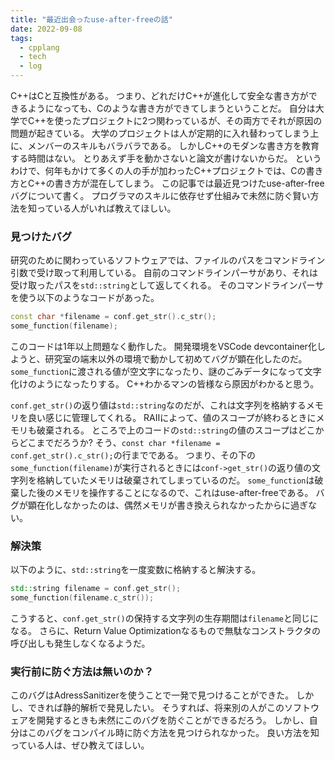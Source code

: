 ```yaml
---
title: "最近出会ったuse-after-freeの話"
date: 2022-09-08
tags:
  - cpplang
  - tech
  - log
---
```



<script src="https://cdnjs.cloudflare.com/ajax/libs/highlight.js/9.12.0/languages/cpp.min.js"></script>

C++はCと互換性がある。
つまり、どれだけC++が進化して安全な書き方ができるようになっても、Cのような書き方ができてしまうということだ。
自分は大学でC++を使ったプロジェクトに2つ関わっているが、その両方でそれが原因の問題が起きている。
大学のプロジェクトは人が定期的に入れ替わってしまう上に、メンバーのスキルもバラバラである。
しかしC++のモダンな書き方を教育する時間はない。
とりあえず手を動かさないと論文が書けないからだ。
というわけで、何年もかけて多くの人の手が加わったC++プロジェクトでは、Cの書き方とC++の書き方が混在してしまう。
この記事では最近見つけたuse-after-freeバグについて書く。
プログラマのスキルに依存せず仕組みで未然に防ぐ賢い方法を知っている人がいれば教えてほしい。

### 見つけたバグ

研究のために関わっているソフトウェアでは、ファイルのパスをコマンドライン引数で受け取って利用している。
自前のコマンドラインパーサがあり、それは受け取ったパスを`std::string`として返してくれる。
そのコマンドラインパーサを使う以下のようなコードがあった。

```cpp
const char *filename = conf.get_str().c_str();
some_function(filename);
```

このコードは1年以上問題なく動作した。
開発環境をVSCode devcontainer化しようと、研究室の端末以外の環境で動かして初めてバグが顕在化したのだ。
`some_function`に渡される値が空文字になったり、謎のごみデータになって文字化けのようになったりする。
C++わかるマンの皆様なら原因がわかると思う。

`conf.get_str()`の返り値は`std::string`なのだが、これは文字列を格納するメモリを良い感じに管理してくれる。
RAIIによって、値のスコープが終わるときにメモリも破棄される。
ところで上のコードの`std::string`の値のスコープはどこからどこまでだろうか?
そう、`const char *filename = conf.get_str().c_str();`の行までである。
つまり、その下の`some_function(filename)`が実行されるときには`conf->get_str()`の返り値の文字列を格納していたメモリは破棄されてしまっているのだ。
`some_function`は破棄した後のメモリを操作することになるので、これはuse-after-freeである。
バグが顕在化しなかったのは、偶然メモリが書き換えられなかったからに過ぎない。

### 解決策

以下のように、`std::string`を一度変数に格納すると解決する。

```cpp
std::string filename = conf.get_str();
some_function(filename.c_str());
```

こうすると、`conf.get_str()`の保持する文字列の生存期間は`filename`と同じになる。
さらに、Return Value Optimizationなるもので無駄なコンストラクタの呼び出しも発生しなくなるようだ。

### 実行前に防ぐ方法は無いのか？

このバグはAdressSanitizerを使うことで一発で見つけることができた。
しかし、できれば静的解析で発見したい。
そうすれば、将来別の人がこのソフトウェアを開発するときも未然にこのバグを防ぐことができるだろう。
しかし、自分はこのバグをコンパイル時に防ぐ方法を見つけられなかった。
良い方法を知っている人は、ぜひ教えてほしい。